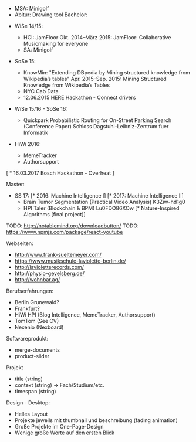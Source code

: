 

* MSA: Minigolf
* Abitur: Drawing tool
Bachelor:
- WiSe 14/15:
  * HCI: JamFloor
    Okt. 2014–März 2015: JamFloor: Collaborative Musicmaking for everyone
  * SA: Minigolf
- SoSe 15:
  * KnowMin: "Extending DBpedia by Mining structured knowledge from Wikipedia’s tables"
    Apr. 2015–Sep. 2015:  Mining Structured Knowledge from Wikipedia’s Tables
  * NYC Cab Data
  * 12.06.2015 HERE Hackathon - Connect drivers
- WiSe 15/16 - SoSe 16:
  * Quickpark
    Probabilistic Routing for On-Street Parking Search (Conference Paper)
    Schloss Dagstuhl-Leibniz-Zentrum fuer Informatik

- HiWi 2016:
  * MemeTracker
  * Authorsupport

[ * 16.03.2017 Bosch Hackathon - Overheat ]

Master:
  - SS 17:
    [* 2016: Machine Intelligence I]
    [* 2017: Machine Intelligence II]
    * Brain Tumor Segmentation (Practical Video Analysis)
      K3Ziw-hd1g0
    * HPI Taler (Blockchain & BPM)
      Lu0FDO86XOw
    [* Nature-Inspired Algorithms (final project)]



TODO: http://notablemind.org/downloadbutton/
TODO: https://www.npmjs.com/package/react-youtube

Webseiten:
- http://www.frank-sueltemeyer.com/
- https://www.musikschule-laviolette-berlin.de/
- http://lavioletterecords.com/
- http://physio-gevelsberg.de/
- http://wohnbar.ag/

Berufserfahrungen:
- Berlin Grunewald?
- Frankfurt?
- HiWi HPI (Blog Intelligence, MemeTracker, Authorsupport)
- TomTom (See CV)
- Nexenio (Nexboard)

Softwareprodukt:
- merge-documents
- product-slider

Projekt
- title (string)
- context (string) -> Fach/Studium/etc.
- timespan (string)

Design - Desktop:
- Helles Layout
- Projekte jeweils mit thumbnail und beschreibung (fading animation)
- Große Projekte im One-Page-Design
- Wenige große Worte auf den ersten Blick
